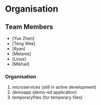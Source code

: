 # Organisation

## Team Members
- [Yue Zhen]
- [Teng Wee]
- [Ryan]
- [Melanie]
- [Linus]
- [Mikhail]

### Organisation
1. microservices (still in active development)
2. demoapp (demo-ed application)
3. temporaryfiles (for temporary files)